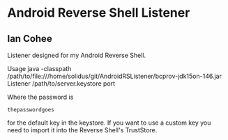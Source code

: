 Android Reverse Shell Listener
==============================
Ian Cohee
--------

Listener designed for my Android Reverse Shell. 

Usage
    java -classpath /path/to/file:///home/solidus/git/AndroidRSListener/bcprov-jdk15on-146.jar Listener /path/to/server.keystore port

Where the password is
    
    thepasswordgoes

for the default key in the keystore. If you want to use a custom key you need to import it into the Reverse Shell's TrustStore.  
